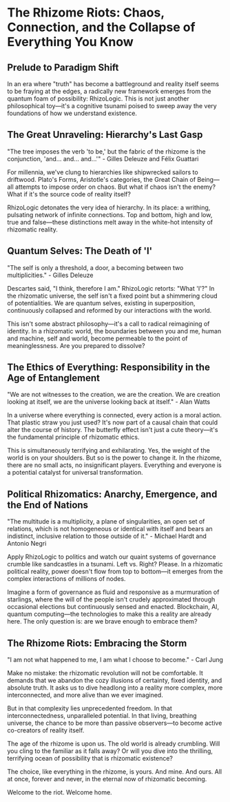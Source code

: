# The Rhizome Riots: Chaos, Connection, and the Collapse of Everything You Know

## Prelude to Paradigm Shift

In an era where "truth" has become a battleground and reality itself seems to be fraying at the edges, a radically new framework emerges from the quantum foam of possibility: RhizoLogic. This is not just another philosophical toy—it's a cognitive tsunami poised to sweep away the very foundations of how we understand existence.

## The Great Unraveling: Hierarchy's Last Gasp

"The tree imposes the verb 'to be,' but the fabric of the rhizome is the conjunction, 'and... and... and...'" - Gilles Deleuze and Félix Guattari

For millennia, we've clung to hierarchies like shipwrecked sailors to driftwood. Plato's Forms, Aristotle's categories, the Great Chain of Being—all attempts to impose order on chaos. But what if chaos isn't the enemy? What if it's the source code of reality itself?

RhizoLogic detonates the very idea of hierarchy. In its place: a writhing, pulsating network of infinite connections. Top and bottom, high and low, true and false—these distinctions melt away in the white-hot intensity of rhizomatic reality.

## Quantum Selves: The Death of 'I'

"The self is only a threshold, a door, a becoming between two multiplicities." - Gilles Deleuze

Descartes said, "I think, therefore I am." RhizoLogic retorts: "What 'I'?" In the rhizomatic universe, the self isn't a fixed point but a shimmering cloud of potentialities. We are quantum selves, existing in superposition, continuously collapsed and reformed by our interactions with the world.

This isn't some abstract philosophy—it's a call to radical reimagining of identity. In a rhizomatic world, the boundaries between you and me, human and machine, self and world, become permeable to the point of meaninglessness. Are you prepared to dissolve?

## The Ethics of Everything: Responsibility in the Age of Entanglement

"We are not witnesses to the creation, we are the creation. We are creation looking at itself, we are the universe looking back at itself." - Alan Watts

In a universe where everything is connected, every action is a moral action. That plastic straw you just used? It's now part of a causal chain that could alter the course of history. The butterfly effect isn't just a cute theory—it's the fundamental principle of rhizomatic ethics.

This is simultaneously terrifying and exhilarating. Yes, the weight of the world is on your shoulders. But so is the power to change it. In the rhizome, there are no small acts, no insignificant players. Everything and everyone is a potential catalyst for universal transformation.

## Political Rhizomatics: Anarchy, Emergence, and the End of Nations

"The multitude is a multiplicity, a plane of singularities, an open set of relations, which is not homogeneous or identical with itself and bears an indistinct, inclusive relation to those outside of it." - Michael Hardt and Antonio Negri

Apply RhizoLogic to politics and watch our quaint systems of governance crumble like sandcastles in a tsunami. Left vs. Right? Please. In a rhizomatic political reality, power doesn't flow from top to bottom—it emerges from the complex interactions of millions of nodes.

Imagine a form of governance as fluid and responsive as a murmuration of starlings, where the will of the people isn't crudely approximated through occasional elections but continuously sensed and enacted. Blockchain, AI, quantum computing—the technologies to make this a reality are already here. The only question is: are we brave enough to embrace them?

## The Rhizome Riots: Embracing the Storm

"I am not what happened to me, I am what I choose to become." - Carl Jung

Make no mistake: the rhizomatic revolution will not be comfortable. It demands that we abandon the cozy illusions of certainty, fixed identity, and absolute truth. It asks us to dive headlong into a reality more complex, more interconnected, and more alive than we ever imagined.

But in that complexity lies unprecedented freedom. In that interconnectedness, unparalleled potential. In that living, breathing universe, the chance to be more than passive observers—to become active co-creators of reality itself.

The age of the rhizome is upon us. The old world is already crumbling. Will you cling to the familiar as it falls away? Or will you dive into the thrilling, terrifying ocean of possibility that is rhizomatic existence?

The choice, like everything in the rhizome, is yours. And mine. And ours. All at once, forever and never, in the eternal now of rhizomatic becoming.

Welcome to the riot. Welcome home.